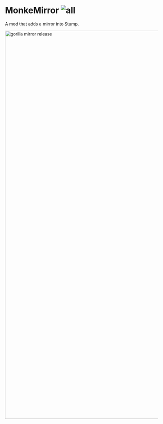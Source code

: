 # MonkeMirror ![all](https://img.shields.io/github/downloads/elligurt/MonkeMirror/total)
A mod that adds a mirror into Stump.


<img width="2048" height="1277" alt="gorilla mirror release" src="https://github.com/user-attachments/assets/08bed5e9-f27d-4937-8e99-52b998e41804" />
